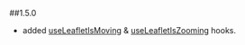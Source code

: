 
##1.5.0

- added [useLeafletIsMoving](README.md#useleafletismoving) & [useLeafletIsZooming](README.md#useleafletiszooming) hooks.
